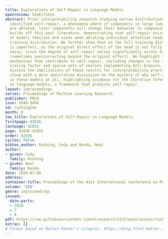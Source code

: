 ```yaml
---
title: Explorations of Self-Repair in Language Models
openreview: 5ZwEifshyo
abstract: Prior interpretability research studying narrow distributions has preliminarily
  identified self-repair, a phenomena where if components in large language models
  are ablated, later components will change their behavior to compensate. Our work
  builds off this past literature, demonstrating that self-repair exists on a variety
  of models families and sizes when ablating individual attention heads on the full
  training distribution. We further show that on the full training distribution self-repair
  is imperfect, as the original direct effect of the head is not fully restored, and
  noisy, since the degree of self-repair varies significantly across different prompts
  (sometimes overcorrecting beyond the original effect). We highlight two different
  mechanisms that contribute to self-repair, including changes in the final LayerNorm
  scaling factor and sparse sets of neurons implementing Anti-Erasure. We additionally
  discuss the implications of these results for interpretability practitioners and
  close with a more speculative discussion on the mystery of why self-repair occurs
  in these models at all, highlighting evidence for the Iterative Inference hypothesis
  in language models, a framework that predicts self-repair.
layout: inproceedings
series: Proceedings of Machine Learning Research
publisher: PMLR
issn: 2640-3498
id: rushing24a
month: 0
tex_title: Explorations of Self-Repair in Language Models
firstpage: 42836
lastpage: 42855
page: 42836-42855
order: 42836
cycles: false
bibtex_author: Rushing, Cody and Nanda, Neel
author:
- given: Cody
  family: Rushing
- given: Neel
  family: Nanda
date: 2024-07-08
address:
container-title: Proceedings of the 41st International Conference on Machine Learning
volume: '235'
genre: inproceedings
issued:
  date-parts:
  - 2024
  - 7
  - 8
pdf: https://raw.githubusercontent.com/mlresearch/v235/main/assets/rushing24a/rushing24a.pdf
extras: []
# Format based on Martin Fenner's citeproc: https://blog.front-matter.io/posts/citeproc-yaml-for-bibliographies/
---
```

